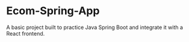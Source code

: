 # Ecom-Spring-App
A basic project built to practice Java Spring Boot and integrate it with a React frontend.
